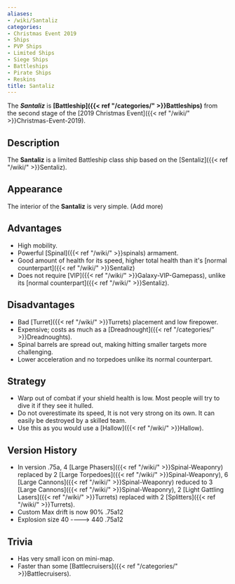 ```yaml
---
aliases:
- /wiki/Santaliz
categories:
- Christmas Event 2019
- Ships
- PVP Ships
- Limited Ships
- Siege Ships
- Battleships
- Pirate Ships
- Reskins
title: Santaliz
---
```


The **_Santaliz_** is **[Battleship]({{< ref "/categories/" >}}Battleships)** from the second stage of the [2019 Christmas Event]({{< ref "/wiki/" >}}Christmas-Event-2019).

## Description

The **Santaliz** is a limited Battleship class ship based on the [Sentaliz]({{< ref "/wiki/" >}}Sentaliz).

## Appearance

The interior of the **Santaliz** is very simple. (Add more)

## Advantages

- High mobility.
- Powerful [Spinal]({{< ref "/wiki/" >}}spinals) armament.
- Good amount of health for its speed, higher total health than it's [normal counterpart]({{< ref "/wiki/" >}}Sentaliz)
- Does not require [VIP]({{< ref "/wiki/" >}}Galaxy-VIP-Gamepass), unlike its [normal counterpart]({{< ref "/wiki/" >}}Sentaliz).

## Disadvantages

- Bad [Turret]({{< ref "/wiki/" >}}Turrets) placement and low firepower.
- Expensive; costs as much as a [Dreadnought]({{< ref "/categories/" >}}Dreadnoughts).
- Spinal barrels are spread out, making hitting smaller targets more challenging.
- Lower acceleration and no torpedoes unlike its normal counterpart.

## Strategy

- Warp out of combat if your shield health is low. Most people will try to dive it if they see it hulled.
- Do not overestimate its speed, It is not very strong on its own. It can easily be destroyed by a skilled team.
- Use this as you would use a [Hallow]({{< ref "/wiki/" >}}Hallow).

## Version History 

- In version .75a, 4 [Large Phasers]({{< ref "/wiki/" >}}Spinal-Weaponry) replaced by 2 [Large Torpedoes]({{< ref "/wiki/" >}}Spinal-Weaponry), 6 [Large Cannons]({{< ref "/wiki/" >}}Spinal-Weaponry) reduced to 3 [Large Cannons]({{< ref "/wiki/" >}}Spinal-Weaponry), 2 [Light Gattling Lasers]({{< ref "/wiki/" >}}Turrets) replaced with 2 [Splitters]({{< ref "/wiki/" >}}Turrets).
- Custom Max drift is now 90% .75a12
- Explosion size 40 ----> 440 .75a12

## Trivia

- Has very small icon on mini-map.
- Faster than some [Battlecruisers]({{< ref "/categories/" >}}Battlecruisers).
